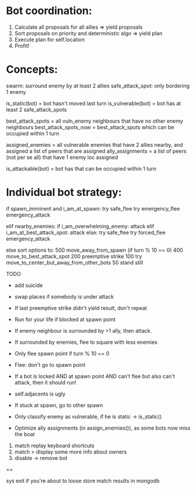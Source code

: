 
# Bot coordination:

1. Calculate all proposals for all allies => yield proposals
2. Sort proposals on priority and deterministic algo => yield plan
3. Execute plan for self.location
4. Profit!

# Concepts:

swarm: surround enemy by at least 2 allies
safe_attack_spot: only bordering 1 enemy

is_static(bot) = bot hasn't moved last turn
is_vulnerable(bot) = bot has at least 2 safe_attack_spots

best_attack_spots = all vuln_enemy neighbours that have no other enemy neighbours 
best_attack_spots_now = best_attack_spots which can be occupied within 1 turn

assigned_enemies = all vulnerable enemies that have 2 allies nearby, 
                   and assigned a list of peers that are assigned
ally_assignments = a list of peers (not per se all) that have 1 enemy loc assigned

is_attackable(bot) = bot has  that can be occupied within 1 turn

# Individual bot strategy:

if spawn_imminent and i_am_at_spawn:
    try safe_flee
    try emergency_flee
    emergency_attack

elif nearby_enemies:
    if i_am_overwhelming_enemy: attack
    elif i_am_at_best_attack_spot: attack
    else:
        try safe_flee
        try forced_flee
        emergency_attack

else sort options to:
    500 move_away_from_spawn (if turn % 10 == 0)
    400 move_to_best_attack_spot
    200 preemptive strike
    100 try move_to_center_but_away_from_other_bots
     50 stand still


TODO

* add suicide
* swap places if somebody is under attack

* If last preemptive strike didn't yield result, don't repeat
* Run for your life if blocked at spawn point

* If enemy neighbour is surrounded by >1 ally, then attack. 
* If surrounded by enemies, flee to square with less enemies
* Only flee spawn point if turn % 10 == 0
* Flee: don't go to spawn point
* If a bot is locked AND at spawn point AND can't flee but also can't attack, then it 
  should run!
* self.adjacents is ugly
* If stuck at spawn, go to other spawn
* Only classify enemy as vulnerable, if he is static -> is_static()
* Optimize ally assignments (in assign_enemies()), as some bots now miss the boat

1. match replay keyboard shortcuts
3. match > display some more info about owners
4. disable -> remove bot

==

sys exit if you're about to loose
store match results in mongodb
